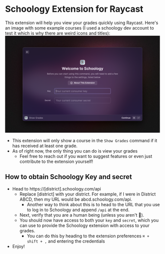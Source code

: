 # Schoology Extension for Raycast

This extension will help you view your grades quickly using Raycast.
Here's an image with some example courses (I used a schoology dev account to test it which is why there are weird icons and titles):
![!\[Alt text\](image.png)](metadata/schoology-1.png)
- This extension will only show a course in the `Show Grades` command if it has received at least one grade.
- As of right now, the only thing you can do is view your grades
    - Feel free to reach out if you want to suggest features or even just contribute to the extension yourself!
## How to obtain Schoology Key and secret
- Head to https://[district].schoology.com/api
    - Replace [district] with your district. For example, if I were in District ABCD, then my URL would be abcd.schoology.com/api.
        - Another way to think about this is to head to the URL that you use to log in to Schoology and append `/api` at the end.
    - Next, verify that you are a human being (unless you aren't 🤖).
    - You should now have access to both your `key` and `secret`, which you can use to provide the Schoology extension with access to your grades.
        - You can do this by heading to the extension preferences `⌘ + shift + ,` and entering the credentials
- Enjoy!
